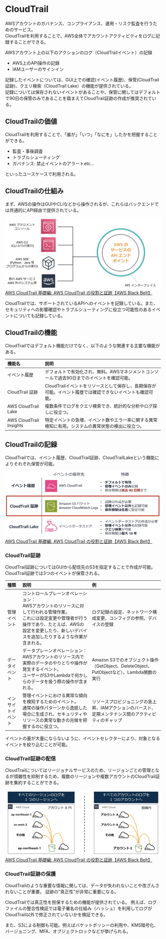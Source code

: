 # CloudTrail
AWSアカウントのガバナンス、コンプライアンス、運用・リスク監査を行うためのサービス。  
CloudTrailを利用することで、AWS全体でアカウントアクティビティをログに記録することができる。

AWSアカウント上の以下のアクションのログ（CloudTrailイベント）の記録
- AWS上のAPI操作の記録
- IAMユーザーのサインイン

記録したイベントについては、GUI上での確認(イベント履歴)、保管(CloudTrail証跡)、クエリ検索（CloudTrail Lake）の機能が提供されている。  
記録については保存されないイベントがあることや、保管に関してはデフォルトで90日の保管のみであることを踏まえてCloudTrail証跡の作成が推奨されている。

## CloudTrailの価値
CloudTrailを利用することで、「誰が」「いつ」「なにを」したかを把握することができる。
- 監査・事後調査
- トラブルシューティング
- ガバナンス: 禁止イベントのアラートetc...

といったユースケースで利用される。


## CloudTrailの仕組み
まず、AWSの操作はGUIやCLIなどから操作されるが、これらはバックエンドでは共通的にAPI経由で提供されている。

![](../img/AWS/CloudTrail/CloudTrail_api.png)
[AWS CloudTrail 基礎編: AWS CloudTrail の役割と証跡【AWS Black Belt】](https://www.youtube.com/watch?v=06buCvHXN6E)

CloudTrailでは、サポートされているAPIへのイベントを記録している。また、セキュリティへの影響確認やトラブルシューティングに役立つ可能性のあるイベントについても記録している。

## CloudTrailの機能
CloudTrailではデフォルト機能だけでなく、以下のような関連する主要な機能がある。

|機能名|説明|
|:----|:----|
|イベント履歴|デフォルトで有効化され、無料。AWSマネジメントコンソールで過去90日までのイベントを確認可能。|
|CloudTrail 証跡|CloudTrailイベントをリソースとして保存し、長期保存が可能。イベント履歴では確認できないイベントも確認可能。|
|AWS CloudTrail Lake|複数条件でログをクエリ検索でき、統計的な分析やログ探しに役立つ。|
|AWS CloudTrail Insights|特定イベントの急増、イベント数やエラー率に関する異常検知に有用。システムの異常状態の検出に役立つ。|


## CloudTrailの記録
CloudTrailでは、イベント履歴、CloudTrail証跡、CloudTrailLakeという機能によりそれぞれ保管が可能。

![](../img/AWS/CloudTrail/CloudTrail_log.png)
[AWS CloudTrail 基礎編: AWS CloudTrail の役割と証跡【AWS Black Belt】](https://www.youtube.com/watch?v=06buCvHXN6E)

### CloudTrail証跡
CloudTrail証跡についてはGUIから配信先のS3を指定することで作成が可能。
CloudTrail証跡では3つのイベントが保管される。

|種類|説明|例|
|:----|:----|:----|
|管理イベント|コントロールプレーンオペレーション：<br>AWSアカウントのリソースに対して行われる管理作業。<br>これには設定変更や管理者が行う操作であり、たとえば、AWSの設定を変更したり、新しいデバイスを追加したりするような作業が含まれる。|ログ記録の設定、ネットワーク構成変更、コンフィグの参照、デバイスの登録|
|データイベント|データプレーンオペレーション：<br>AWSアカウントのリソース内で実際のデータのやりとりや操作が発生するイベント。<br>ユーザーがS3やLambdaで何かしらのデータを扱う際の操作が含まれる。|Amazon S3でのオブジェクト操作（GetObject、DeleteObject、PutObjectなど）、Lambda関数の実行|
|インサイトイベント|管理イベントにおける異常な傾向を検知するためのイベント。<br>通常の操作パターンから逸脱した場合に生成され、セキュリティやリソースの異常な動きの兆候を把握するのに役立つ。|リソースプロビジョニングの急上昇、IAMアクションのバースト、定期メンテナンス間のアクティビティのギャップ|

イベントの量が大量にならないように、イベントセレクターにより、対象となるイベントを絞り込むことが可能。

### CloudTrail証跡の配信
CloudTrailについてはリージョナルサービスのため、リージョンごとの管理となるが煩雑性を抑制するため、複数のリージョンや複数アカウントのCloudTrail証跡を集約することができる。

![](../img/AWS/CloudTrail/CloudTrail_S3.png)
[AWS CloudTrail 基礎編: AWS CloudTrail の役割と証跡【AWS Black Belt】](https://www.youtube.com/watch?v=06buCvHXN6E)

### CloudTrail証跡の保護
CloudTrailのような重要な情報に関しては、データが失われないことや改ざんされないことが重要。
証跡の"真正性"が非常に重要になる。

CloudTrailでは真正性を担保するための機能が提供されている。
例えば、ログファイルの整合性検証では電子署名の仕組み（ハッシュ）を利用してログがCloudTrail以外で修正されていないかを検証できる。

また、S3による制御も可能。例えばバケットポリシーの利用や、KMS暗号化、バージョニング、MFA、オブジェクトロックなどが挙げられる。




